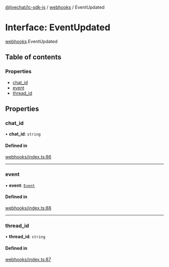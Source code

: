 [@livechat/lc-sdk-js](../README.md) / [webhooks](../modules/webhooks.md) / EventUpdated

# Interface: EventUpdated

[webhooks](../modules/webhooks.md).EventUpdated

## Table of contents

### Properties

- [chat\_id](webhooks.EventUpdated.md#chat_id)
- [event](webhooks.EventUpdated.md#event)
- [thread\_id](webhooks.EventUpdated.md#thread_id)

## Properties

### chat\_id

• **chat\_id**: `string`

#### Defined in

[webhooks/index.ts:86](https://github.com/livechat/lc-sdk-js/blob/d267eeb/src/webhooks/index.ts#L86)

___

### event

• **event**: [`Event`](../modules/webhooks_structures_events.md#event)

#### Defined in

[webhooks/index.ts:88](https://github.com/livechat/lc-sdk-js/blob/d267eeb/src/webhooks/index.ts#L88)

___

### thread\_id

• **thread\_id**: `string`

#### Defined in

[webhooks/index.ts:87](https://github.com/livechat/lc-sdk-js/blob/d267eeb/src/webhooks/index.ts#L87)
